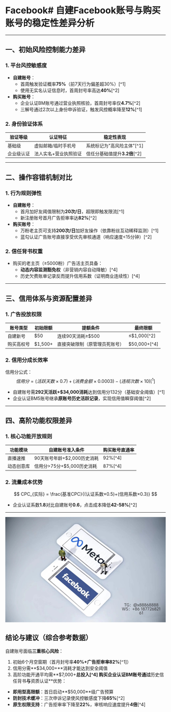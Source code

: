 # Facebook# 自建Facebook账号与购买账号的稳定性差异分析
---
## 一、初始风险控制能力差异
### 1. 平台风控敏感度
- **自建账号**：
  - 首周触发验证概率**75%**（前7天行为偏差超30%）[^1]
  - 使用无实名认证信息时，首周封号率高达**40%**[^2]
- **购买账号**：
  - 企业认证BM账号通过营业执照核验，首周封号率仅**4.7%**[^2]
  - 三解号通过2次以上身份申诉验证，触发风控概率降至**12%**[^1]
### 2. 身份验证体系
| 验证等级   | 认证特征                   | 稳定性表现            |
|------------|--------------------------|----------------------|
| 基础级     | 虚拟邮箱/临时手机号        | 系统标记为"高风险主体"[^1] |
| 企业级认证 | 法人实名+营业执照验证       | 信任分基础值提升**3.2倍**[^2] |
---
## 二、操作容错机制对比
### 1. 行为规则弹性
- **自建账号**：
  - 首月加好友阈值限制为**20次/日**，超限即触发限流[^1]
  - 新注册账号首月广告拒审率达**82%**[^2]
- **购买账号**：
  - 万粉老主页可支持**200次/日**加好友操作（依靠粉丝互动稀释监测）[^1]
  - 蓝勾认证广告账号直接享受优先审核通道（响应速度<15分钟）[^2]
### 2. 信任背书权重
- 购买的老主页（≥5000粉）广告活主页具备：
  - **动态内容监测豁免权**（非营销内容自动降敏）[^4]
  - 历史欠费账单记录反而提升信用系数（证明商业连续性）[^4]
---
## 三、信用体系与资源配置差异
### 1. 广告投放权限
| 账号类型       | 初始限额 | 提额条件                     | 最终限额         |
|----------------|---------|-----------------------------|-----------------|
| 自建新号       | $50     | 连续90天消耗≥$500            | ≤$1,000[^2]     |
| 购买高权号     | $1,500+ | 直接突破限制（原管理员死账号）| $50,000+[^4]    |
### 2. 信用分成长效率
信用分公式：
$$ 信用分 = (活跃天数×0.7)+(消费金额×0.0003)-(违规次数×10)[^1] $$
- 自建账号需**292天活跃+$34,000消耗**达到信用分132分（基础安全阈值）[^1]
- 企业认证BM5账号继承**原账号历史活跃记录**，实现信用值瞬穿阈值[^2]
---
## 四、高阶功能权限差异
### 1. 核心功能开放规则
| 功能模块       | 自建账号准入条件              | 购买账号直通率 |
|---------------|-----------------------------|---------------|
| 直播速推       | 90天账号年龄+$2,000历史消耗   | 92%[^4]        |
| 动态创意库     | 信用分>75分+$5,000历史消耗    | 87%[^4]        |
### 2. 流量成本优势
$$
CPC_{实际} = \frac{基准CPC}{(认证系数×0.5)+(信用系数×0.3)}
$$
- 企业认证系数**1.8**对比自建账号**0.6**，点击成本降低**42-58%**[^2]
---
![替代文字](微信图片_20250331131736.jpg)
## 结论与建议（综合参考数据）
自建账号面临**三重核心风险**：
1. 初始6个月空窗期（首月封号率**40%+广告拒审率82%**[^1]）
2. 信用分需**$34,000+**消耗才能达到安全阈值
3. 高阶功能开通平均需**$7,000+**总投入[^4]
购买企业认证BM账号通过**历史信任背书**与**资质认证**优势：
- **即用型高限额**：首日启动**$50,000**级广告预算
- **防封技术缓冲**：三次申诉记录使风控敏感度下降**65%**[^2]
- **原生权限支持**：广告拒审率下降至**22%**，审核响应速度提升**4倍**[^4]
